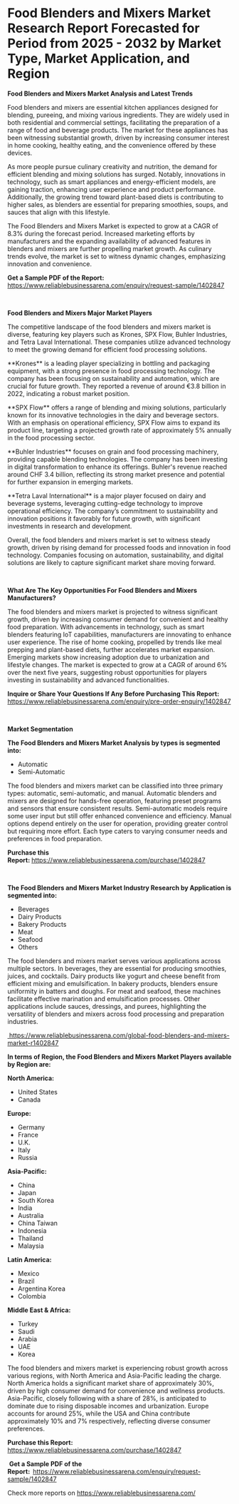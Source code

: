 <p><h1>Food Blenders and Mixers Market Research Report Forecasted for Period from 2025 -  2032 by Market Type, Market Application, and Region</h1></p><p><strong>Food Blenders and Mixers Market Analysis and Latest Trends</strong></p>
<p><p>Food blenders and mixers are essential kitchen appliances designed for blending, pureeing, and mixing various ingredients. They are widely used in both residential and commercial settings, facilitating the preparation of a range of food and beverage products. The market for these appliances has been witnessing substantial growth, driven by increasing consumer interest in home cooking, healthy eating, and the convenience offered by these devices. </p><p>As more people pursue culinary creativity and nutrition, the demand for efficient blending and mixing solutions has surged. Notably, innovations in technology, such as smart appliances and energy-efficient models, are gaining traction, enhancing user experience and product performance. Additionally, the growing trend toward plant-based diets is contributing to higher sales, as blenders are essential for preparing smoothies, soups, and sauces that align with this lifestyle.</p><p>The Food Blenders and Mixers Market is expected to grow at a CAGR of 8.3% during the forecast period. Increased marketing efforts by manufacturers and the expanding availability of advanced features in blenders and mixers are further propelling market growth. As culinary trends evolve, the market is set to witness dynamic changes, emphasizing innovation and convenience.</p></p>
<p><strong>Get a Sample PDF of the Report:&nbsp;</strong> <a href="https://www.reliablebusinessarena.com/enquiry/request-sample/1402847?utm_campaign=1943&utm_medium=2&utm_source=Github&utm_content=ia&utm_term=12012025&utm_id=food-blenders-and-mixers">https://www.reliablebusinessarena.com/enquiry/request-sample/1402847</a></p>
<p>&nbsp;</p>
<p><strong>Food Blenders and Mixers Major Market Players</strong></p>
<p><p>The competitive landscape of the food blenders and mixers market is diverse, featuring key players such as Krones, SPX Flow, Buhler Industries, and Tetra Laval International. These companies utilize advanced technology to meet the growing demand for efficient food processing solutions.</p><p>**Krones** is a leading player specializing in bottling and packaging equipment, with a strong presence in food processing technology. The company has been focusing on sustainability and automation, which are crucial for future growth. They reported a revenue of around €3.8 billion in 2022, indicating a robust market position.</p><p>**SPX Flow** offers a range of blending and mixing solutions, particularly known for its innovative technologies in the dairy and beverage sectors. With an emphasis on operational efficiency, SPX Flow aims to expand its product line, targeting a projected growth rate of approximately 5% annually in the food processing sector.</p><p>**Buhler Industries** focuses on grain and food processing machinery, providing capable blending technologies. The company has been investing in digital transformation to enhance its offerings. Buhler's revenue reached around CHF 3.4 billion, reflecting its strong market presence and potential for further expansion in emerging markets.</p><p>**Tetra Laval International** is a major player focused on dairy and beverage systems, leveraging cutting-edge technology to improve operational efficiency. The company’s commitment to sustainability and innovation positions it favorably for future growth, with significant investments in research and development.</p><p>Overall, the food blenders and mixers market is set to witness steady growth, driven by rising demand for processed foods and innovation in food technology. Companies focusing on automation, sustainability, and digital solutions are likely to capture significant market share moving forward.</p></p>
<p>&nbsp;</p>
<p><strong>What Are The Key Opportunities For Food Blenders and Mixers Manufacturers?</strong></p>
<p><p>The food blenders and mixers market is projected to witness significant growth, driven by increasing consumer demand for convenient and healthy food preparation. With advancements in technology, such as smart blenders featuring IoT capabilities, manufacturers are innovating to enhance user experience. The rise of home cooking, propelled by trends like meal prepping and plant-based diets, further accelerates market expansion. Emerging markets show increasing adoption due to urbanization and lifestyle changes. The market is expected to grow at a CAGR of around 6% over the next five years, suggesting robust opportunities for players investing in sustainability and advanced functionalities.</p></p>
<p><strong>Inquire or Share Your Questions If Any Before Purchasing This Report:</strong> <a href="https://www.reliablebusinessarena.com/enquiry/pre-order-enquiry/1402847?utm_campaign=1943&utm_medium=2&utm_source=Github&utm_content=ia&utm_term=12012025&utm_id=food-blenders-and-mixers">https://www.reliablebusinessarena.com/enquiry/pre-order-enquiry/1402847</a></p>
<p>&nbsp;</p>
<p><strong>Market Segmentation</strong></p>
<p><strong>The Food Blenders and Mixers Market Analysis by types is segmented into:</strong></p>
<p><ul><li>Automatic</li><li>Semi-Automatic</li></ul></p>
<p><p>The food blenders and mixers market can be classified into three primary types: automatic, semi-automatic, and manual. Automatic blenders and mixers are designed for hands-free operation, featuring preset programs and sensors that ensure consistent results. Semi-automatic models require some user input but still offer enhanced convenience and efficiency. Manual options depend entirely on the user for operation, providing greater control but requiring more effort. Each type caters to varying consumer needs and preferences in food preparation.</p></p>
<p><strong>Purchase this Report:&nbsp;</strong><a href="https://www.reliablebusinessarena.com/purchase/1402847?utm_campaign=1943&utm_medium=2&utm_source=Github&utm_content=ia&utm_term=12012025&utm_id=food-blenders-and-mixers">https://www.reliablebusinessarena.com/purchase/1402847</a></p>
<p>&nbsp;</p>
<p><strong>The Food Blenders and Mixers Market Industry Research by Application is segmented into:</strong></p>
<p><ul><li>Beverages</li><li>Dairy Products</li><li>Bakery Products</li><li>Meat</li><li>Seafood</li><li>Others</li></ul></p>
<p><p>The food blenders and mixers market serves various applications across multiple sectors. In beverages, they are essential for producing smoothies, juices, and cocktails. Dairy products like yogurt and cheese benefit from efficient mixing and emulsification. In bakery products, blenders ensure uniformity in batters and doughs. For meat and seafood, these machines facilitate effective marination and emulsification processes. Other applications include sauces, dressings, and purees, highlighting the versatility of blenders and mixers across food processing and preparation industries.</p></p>
<p><a href="https://www.reliablebusinessarena.com/global-food-blenders-and-mixers-market-r1402847?utm_campaign=1943&utm_medium=2&utm_source=Github&utm_content=ia&utm_term=12012025&utm_id=food-blenders-and-mixers">&nbsp;https://www.reliablebusinessarena.com/global-food-blenders-and-mixers-market-r1402847</a></p>
<p><strong>In terms of Region, the Food Blenders and Mixers Market Players available by Region are:</strong></p>
<p>
    <p> <strong> North America: </strong>
        <ul>
            <li>United States</li>
            <li>Canada</li>
        </ul>
        </p> 
    <p> <strong> Europe: </strong>
        <ul>
            <li>Germany</li>
            <li>France</li>
            <li>U.K.</li>
            <li>Italy</li>
            <li>Russia</li>
        </ul>
        </p> 
    <p> <strong> Asia-Pacific: </strong>
        <ul>
            <li>China</li>
            <li>Japan</li>
            <li>South Korea</li>
            <li>India</li>
            <li>Australia</li>
            <li>China Taiwan</li>
            <li>Indonesia</li>
            <li>Thailand</li>
            <li>Malaysia</li>
        </ul>
        </p> 
    <p> <strong> Latin America: </strong>
        <ul>
            <li>Mexico</li>
            <li>Brazil</li>
            <li>Argentina Korea</li>
            <li>Colombia</li>
        </ul>
        </p> 
    <p> <strong> Middle East & Africa: </strong>
        <ul>
            <li>Turkey</li>
            <li>Saudi</li>
            <li>Arabia</li>
            <li>UAE</li>
            <li>Korea</li>
        </ul>
    </p>
    </p>
<p><p>The food blenders and mixers market is experiencing robust growth across various regions, with North America and Asia-Pacific leading the charge. North America holds a significant market share of approximately 30%, driven by high consumer demand for convenience and wellness products. Asia-Pacific, closely following with a share of 28%, is anticipated to dominate due to rising disposable incomes and urbanization. Europe accounts for around 25%, while the USA and China contribute approximately 10% and 7% respectively, reflecting diverse consumer preferences.</p></p>
<p><strong>Purchase this Report: </strong><a href="https://www.reliablebusinessarena.com/purchase/1402847?utm_campaign=1943&utm_medium=2&utm_source=Github&utm_content=ia&utm_term=12012025&utm_id=food-blenders-and-mixers">https://www.reliablebusinessarena.com/purchase/1402847</a></p>
<p>&nbsp;<strong>Get a Sample PDF of the Report:&nbsp;&nbsp;</strong><a href="https://www.reliablebusinessarena.com/enquiry/request-sample/1402847?utm_campaign=1943&utm_medium=2&utm_source=Github&utm_content=ia&utm_term=12012025&utm_id=food-blenders-and-mixers">https://www.reliablebusinessarena.com/enquiry/request-sample/1402847</a></p>
<p><strong></strong></p>
<p>Check more reports on <a href="https://www.reliablebusinessarena.com/?utm_campaign=1943&utm_medium=2&utm_source=Github&utm_content=ia&utm_term=12012025&utm_id=food-blenders-and-mixers">https://www.reliablebusinessarena.com/</a></p>